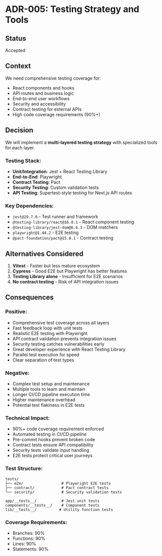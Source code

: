 # ADR-005: Testing Strategy and Tools

## Status
Accepted

## Context
We need comprehensive testing coverage for:
- React components and hooks
- API routes and business logic
- End-to-end user workflows
- Security and accessibility
- Contract testing for external APIs
- High code coverage requirements (90%+)

## Decision
We will implement a **multi-layered testing strategy** with specialized tools for each layer.

### Testing Stack:
- **Unit/Integration**: Jest + React Testing Library
- **End-to-End**: Playwright
- **Contract Testing**: Pact
- **Security Testing**: Custom validation tests
- **API Testing**: Supertest-style testing for Next.js API routes

### Key Dependencies:
- `jest@29.7.0` - Test runner and framework
- `@testing-library/react@16.0.1` - React component testing
- `@testing-library/jest-dom@6.6.3` - DOM matchers
- `playwright@1.48.2` - E2E testing
- `@pact-foundation/pact@15.0.1` - Contract testing

## Alternatives Considered
1. **Vitest** - Faster but less mature ecosystem
2. **Cypress** - Good E2E but Playwright has better features
3. **Testing Library alone** - Insufficient for E2E scenarios
4. **No contract testing** - Risk of API integration issues

## Consequences

### Positive:
- Comprehensive test coverage across all layers
- Fast feedback loop with unit tests
- Realistic E2E testing with Playwright
- API contract validation prevents integration issues
- Security testing catches vulnerabilities early
- Great developer experience with React Testing Library
- Parallel test execution for speed
- Clear separation of test types

### Negative:
- Complex test setup and maintenance
- Multiple tools to learn and maintain
- Longer CI/CD pipeline execution time
- Higher maintenance overhead
- Potential test flakiness in E2E tests

### Technical Impact:
- 90%+ code coverage requirement enforced
- Automated testing in CI/CD pipeline
- Pre-commit hooks prevent broken code
- Contract tests ensure API compatibility
- Security tests validate input handling
- E2E tests protect critical user journeys

### Test Structure:
```
tests/
├── e2e/                 # Playwright E2E tests
├── contract/            # Pact contract tests
└── security/            # Security validation tests

app/__tests__/           # Jest unit tests
components/__tests__/    # Component tests
lib/__tests__/          # Utility function tests
```

### Coverage Requirements:
- Branches: 90%
- Functions: 90%
- Lines: 90%
- Statements: 90%
